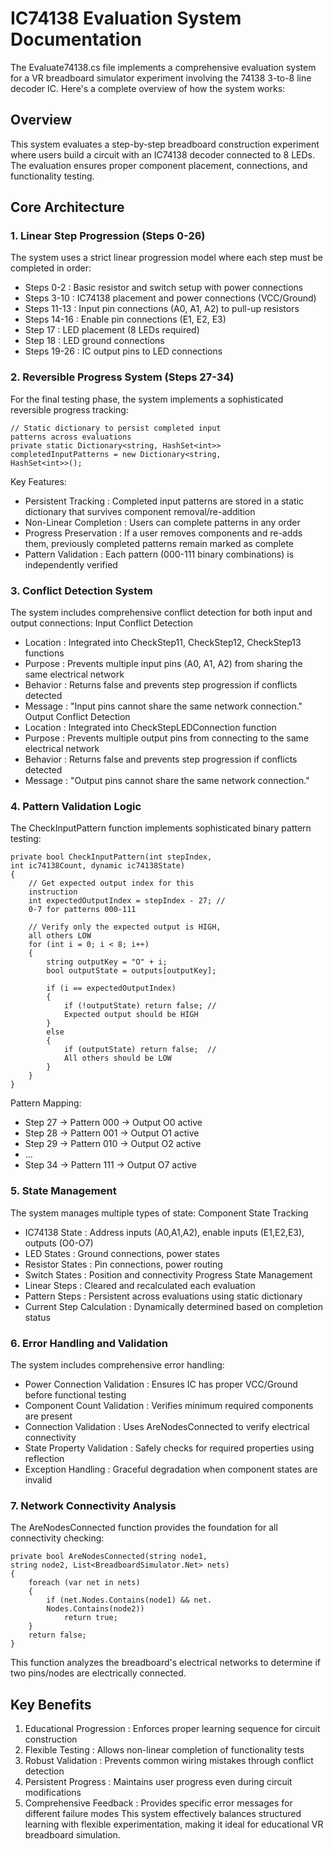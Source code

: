 # IC74138 Evaluation System Documentation

The Evaluate74138.cs file implements a comprehensive evaluation system for a VR breadboard simulator experiment involving the 74138 3-to-8 line decoder IC. Here's a complete overview of how the system works:

## Overview

This system evaluates a step-by-step breadboard construction experiment where users build a circuit with an IC74138 decoder connected to 8 LEDs. The evaluation ensures proper component placement, connections, and functionality testing.

## Core Architecture

### 1. Linear Step Progression (Steps 0-26)

The system uses a strict linear progression model where each step must be completed in order:

- Steps 0-2 : Basic resistor and switch setup with power connections
- Steps 3-10 : IC74138 placement and power connections (VCC/Ground)
- Steps 11-13 : Input pin connections (A0, A1, A2) to pull-up resistors
- Steps 14-16 : Enable pin connections (E1, E2, E3)
- Step 17 : LED placement (8 LEDs required)
- Step 18 : LED ground connections
- Steps 19-26 : IC output pins to LED connections

### 2. Reversible Progress System (Steps 27-34)

For the final testing phase, the system implements a sophisticated reversible progress tracking:

```
// Static dictionary to persist completed input 
patterns across evaluations
private static Dictionary<string, HashSet<int>> 
completedInputPatterns = new Dictionary<string, 
HashSet<int>>();
```

Key Features:

- Persistent Tracking : Completed input patterns are stored in a static dictionary that survives component removal/re-addition
- Non-Linear Completion : Users can complete patterns in any order
- Progress Preservation : If a user removes components and re-adds them, previously completed patterns remain marked as complete
- Pattern Validation : Each pattern (000-111 binary combinations) is independently verified

### 3. Conflict Detection System

The system includes comprehensive conflict detection for both input and output connections:
Input Conflict Detection

- Location : Integrated into CheckStep11, CheckStep12, CheckStep13 functions
- Purpose : Prevents multiple input pins (A0, A1, A2) from sharing the same electrical network
- Behavior : Returns false and prevents step progression if conflicts detected
- Message : "Input pins cannot share the same network connection." Output Conflict Detection
- Location : Integrated into CheckStepLEDConnection function
- Purpose : Prevents multiple output pins from connecting to the same electrical network
- Behavior : Returns false and prevents step progression if conflicts detected
- Message : "Output pins cannot share the same network connection."

### 4. Pattern Validation Logic

The CheckInputPattern function implements sophisticated binary pattern testing:

```
private bool CheckInputPattern(int stepIndex, 
int ic74138Count, dynamic ic74138State)
{
    // Get expected output index for this 
    instruction
    int expectedOutputIndex = stepIndex - 27; // 
    0-7 for patterns 000-111
    
    // Verify only the expected output is HIGH, 
    all others LOW
    for (int i = 0; i < 8; i++)
    {
        string outputKey = "O" + i;
        bool outputState = outputs[outputKey];
        
        if (i == expectedOutputIndex)
        {
            if (!outputState) return false; // 
            Expected output should be HIGH
        }
        else
        {
            if (outputState) return false;  // 
            All others should be LOW
        }
    }
}
```

Pattern Mapping:

- Step 27 → Pattern 000 → Output O0 active
- Step 28 → Pattern 001 → Output O1 active
- Step 29 → Pattern 010 → Output O2 active
- ...
- Step 34 → Pattern 111 → Output O7 active

### 5. State Management

The system manages multiple types of state:
Component State Tracking

- IC74138 State : Address inputs (A0,A1,A2), enable inputs (E1,E2,E3), outputs (O0-O7)
- LED States : Ground connections, power states
- Resistor States : Pin connections, power routing
- Switch States : Position and connectivity Progress State Management
- Linear Steps : Cleared and recalculated each evaluation
- Pattern Steps : Persistent across evaluations using static dictionary
- Current Step Calculation : Dynamically determined based on completion status

### 6. Error Handling and Validation

The system includes comprehensive error handling:

- Power Connection Validation : Ensures IC has proper VCC/Ground before functional testing
- Component Count Validation : Verifies minimum required components are present
- Connection Validation : Uses AreNodesConnected to verify electrical connectivity
- State Property Validation : Safely checks for required properties using reflection
- Exception Handling : Graceful degradation when component states are invalid

### 7. Network Connectivity Analysis

The AreNodesConnected function provides the foundation for all connectivity checking:

```
private bool AreNodesConnected(string node1, 
string node2, List<BreadboardSimulator.Net> nets)
{
    foreach (var net in nets)
    {
        if (net.Nodes.Contains(node1) && net.
        Nodes.Contains(node2))
            return true;
    }
    return false;
}
```

This function analyzes the breadboard's electrical networks to determine if two pins/nodes are electrically connected.

## Key Benefits

1. Educational Progression : Enforces proper learning sequence for circuit construction
2. Flexible Testing : Allows non-linear completion of functionality tests
3. Robust Validation : Prevents common wiring mistakes through conflict detection
4. Persistent Progress : Maintains user progress even during circuit modifications
5. Comprehensive Feedback : Provides specific error messages for different failure modes
   This system effectively balances structured learning with flexible experimentation, making it ideal for educational VR breadboard simulation.
